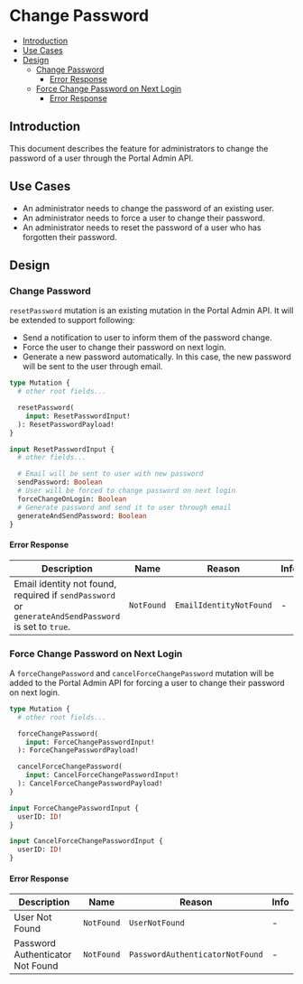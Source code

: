 # Change Password

- [Introduction](#introduction)
- [Use Cases](#use-cases)
- [Design](#design)
  - [Change Password](#change-password-1)
    - [Error Response](#error-response)
  - [Force Change Password on Next Login](#force-change-password-on-next-login)
    - [Error Response](#error-response-1)

## Introduction

This document describes the feature for administrators to change the password of a user through the Portal Admin API.

## Use Cases

- An administrator needs to change the password of an existing user.
- An administrator needs to force a user to change their password.
- An administrator needs to reset the password of a user who has forgotten their password.

## Design

### Change Password

`resetPassword` mutation is an existing mutation in the Portal Admin API. It will be extended to support following:
- Send a notification to user to inform them of the password change.
- Force the user to change their password on next login.
- Generate a new password automatically. In this case, the new password will be sent to the user through email.

```graphql
type Mutation {
  # other root fields...

  resetPassword(
    input: ResetPasswordInput!
  ): ResetPasswordPayload!
}

input ResetPasswordInput {
  # other fields...

  # Email will be sent to user with new password
  sendPassword: Boolean
  # User will be forced to change password on next login
  forceChangeOnLogin: Boolean
  # Generate password and send it to user through email
  generateAndSendPassword: Boolean
}
```

#### Error Response

|Description|Name|Reason|Info|
|---|---|---|---|
|Email identity not found, required if `sendPassword` or `generateAndSendPassword` is set to `true`.|`NotFound`|`EmailIdentityNotFound`|-|

### Force Change Password on Next Login

A `forceChangePassword` and `cancelForceChangePassword` mutation will be added to the Portal Admin API for forcing a user to change their password on next login.

```graphql
type Mutation {
  # other root fields...

  forceChangePassword(
    input: ForceChangePasswordInput!
  ): ForceChangePasswordPayload!

  cancelForceChangePassword(
    input: CancelForceChangePasswordInput!
  ): CancelForceChangePasswordPayload!
}

input ForceChangePasswordInput {
  userID: ID!
}

input CancelForceChangePasswordInput {
  userID: ID!
}
```

#### Error Response

|Description|Name|Reason|Info|
|---|---|---|---|
|User Not Found|`NotFound`|`UserNotFound`|-|
|Password Authenticator Not Found|`NotFound`|`PasswordAuthenticatorNotFound`|-|
